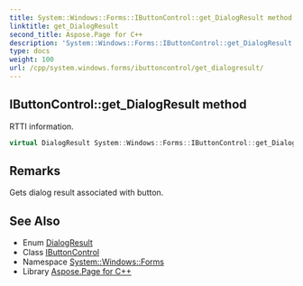 ```yaml
---
title: System::Windows::Forms::IButtonControl::get_DialogResult method
linktitle: get_DialogResult
second_title: Aspose.Page for C++
description: 'System::Windows::Forms::IButtonControl::get_DialogResult method. RTTI information in C++.'
type: docs
weight: 100
url: /cpp/system.windows.forms/ibuttoncontrol/get_dialogresult/
---
```

## IButtonControl::get_DialogResult method


RTTI information.

```cpp
virtual DialogResult System::Windows::Forms::IButtonControl::get_DialogResult()=0
```

## Remarks


Gets dialog result associated with button. 
## See Also

* Enum [DialogResult](../../dialogresult/)
* Class [IButtonControl](../)
* Namespace [System::Windows::Forms](../../)
* Library [Aspose.Page for C++](../../../)
